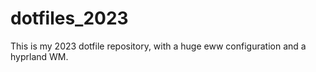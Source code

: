 # dotfiles_2023
This is my 2023 dotfile repository, with a huge eww configuration and a hyprland WM.
